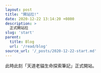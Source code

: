 ```yaml
---
layout: post
title: "開站拉!"
date: 2020-12-22 13:14:20 +0800
description: >
  正式開站拉
slug: 'start'
parent:
  title: Blog
  url: '/read/blog'
source_url: '/_posts/2020-12-22-start.md'
---
```



此時此刻「天道老貓生命探索筆記」正式開站。

